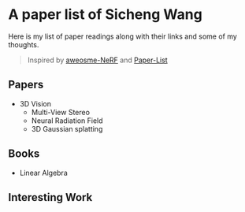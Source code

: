 # A paper list of Sicheng Wang

Here is my list of paper readings along with their links and some of my thoughts.
> Inspired by [aweosme-NeRF](https://github.com/awesome-NeRF/awesome-NeRF) and [Paper-List](https://github.com/YanjieZe/Paper-List?tab=readme-ov-file)

## Papers
- 3D Vision
  - Multi-View Stereo
  - Neural Radiation Field
  - 3D Gaussian splatting

## Books
- Linear Algebra
  
## Interesting Work
